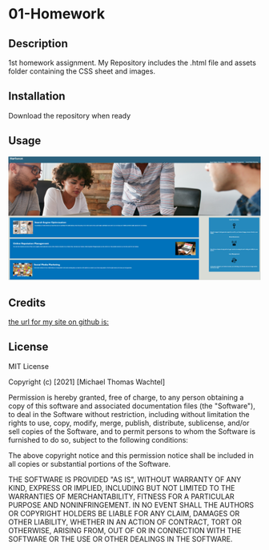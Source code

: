 # 01-Homework

## Description

1st homework assignment. 
My Repository includes the .html file and assets folder containing the CSS sheet and images.

## Installation

Download the repository when ready

## Usage

![screencap of my site is:](assets/images/homework01.png)

## Credits

[the url for my site on github is:](https://tikimaniac77.github.io/01-Homework/)

## License

MIT License

Copyright (c) [2021] [Michael Thomas Wachtel]

Permission is hereby granted, free of charge, to any person obtaining a copy
of this software and associated documentation files (the "Software"), to deal
in the Software without restriction, including without limitation the rights
to use, copy, modify, merge, publish, distribute, sublicense, and/or sell
copies of the Software, and to permit persons to whom the Software is
furnished to do so, subject to the following conditions:

The above copyright notice and this permission notice shall be included in all
copies or substantial portions of the Software.

THE SOFTWARE IS PROVIDED "AS IS", WITHOUT WARRANTY OF ANY KIND, EXPRESS OR
IMPLIED, INCLUDING BUT NOT LIMITED TO THE WARRANTIES OF MERCHANTABILITY,
FITNESS FOR A PARTICULAR PURPOSE AND NONINFRINGEMENT. IN NO EVENT SHALL THE
AUTHORS OR COPYRIGHT HOLDERS BE LIABLE FOR ANY CLAIM, DAMAGES OR OTHER
LIABILITY, WHETHER IN AN ACTION OF CONTRACT, TORT OR OTHERWISE, ARISING FROM,
OUT OF OR IN CONNECTION WITH THE SOFTWARE OR THE USE OR OTHER DEALINGS IN THE
SOFTWARE.

